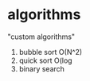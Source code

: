 # algorithms
"custom algorithms"
1) bubble sort O(N^2) 
2) quick sort O(log  
3) binary search         
          
     
         
     
 

